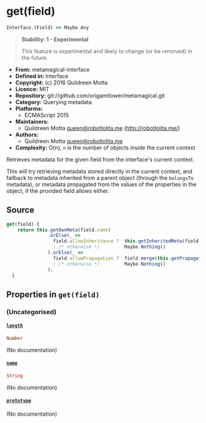 

# get(field)


```javascript
Interface.(Field) => Maybe Any
```




> 
> **Stability: 1 - Experimental**
> 
> This feature is experimental and likely to change (or be removed) in the
> future.
> 


  - **From:**
    metamagical-interface
  - **Defined in:**
    Interface
  - **Copyright:**
    (c) 2016 Quildreen Motta
  - **Licence:**
    MIT
  - **Repository:**
    git://github.com/origamitower/metamagical.git
  - **Category:**
    Querying metadata
  - **Platforms:**
      - ECMAScript 2015
  - **Maintainers:**
      - Quildreen Motta <queen@robotlolita.me> (http://robotlolita.me/)
  - **Authors:**
      - Quildreen Motta <queen@robotlolita.me>
  - **Complexity:**
    O(n), `n` is the number of objects inside the current context


Retrieves metadata for the given field from the interface's current
context.

This will try retrieving metadata stored directly in the current context,
and fallback to metadata inherited from a parent object (through the
`belongsTo` metadata), or metadata propagated from the values of the
properties in the object, if the provided field allows either.



## Source


```javascript
get(field) {
    return this.getOwnMeta(field.name)
               .orElse(_ =>
                 field.allowInheritance ?  this.getInheritedMeta(field.name)
                 : /* otherwise */         Maybe.Nothing()
               ).orElse(_ =>
                 field.allowPropagation ?  field.merge(this.getPropagatedMeta(field.name))
                 : /* otherwise */         Maybe.Nothing()
               );
  }
```




## Properties in `get(field)`




### (Uncategorised)




#### [`length`](get/length)



```haskell
Number
```

(No documentation)



#### [`name`](get/name)



```haskell
String
```

(No documentation)



#### [`prototype`](get/prototype)



(No documentation)






